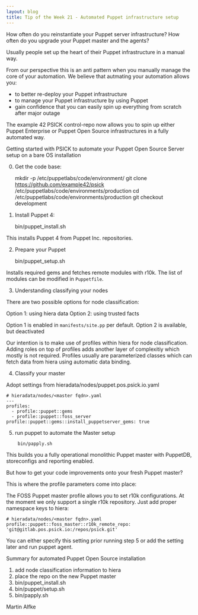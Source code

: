 ```yaml
---
layout: blog
title: Tip of the Week 21 - Automated Puppet infrastructure setup
---
```


How often do you reinstantiate your Puppet server infrastructure?
How often do you upgrade your Puppet master and the agents?

Usually people set up the heart of their Puppet infrastructure in a manual way.

From our perspective this is an anti pattern when you manually manage the core of your automation.
We believe that autmating your automation allows you:
 - to better re-deploy your Puppet infrastructure
 - to manage your Puppet infrastructure by using Puppet
 - gain confidence that you can easily spin up everything from scratch after major outage

The example 42 PSICK control-repo now allows you to spin up either Puppet Enterprise or Puppet Open Source infrastructures in a fully automated way.

Getting started with PSICK to automate your Puppet Open Source Server setup on a bare OS installation

0. Get the code base:

    mkdir -p /etc/puppetlabs/code/environment/
    git clone https://github.com/example42/psick /etc/puppetlabs/code/environments/production
    cd /etc/puppetlabs/code/environments/production
    git checkout development

1. Install Puppet 4:

    bin/puppet_install.sh

This installs Puppet 4 from Puppet Inc. repositories.

2. Prepare your Puppet

    bin/puppet_setup.sh

Installs required gems and fetches remote modules with r10k.
The list of modules can be modified in ```Puppetfile```.

3. Understanding classifying your nodes

There are two possible options for node classification:

Option 1: using hiera data
Option 2: using trusted facts

Option 1 is enabled in ```manifests/site.pp``` per default.
Option 2 is available, but deactivated

Our intention is to make use of profiles within hiera for node classification.
Adding roles on top of profiles adds another layer of complexitiy which mostly is not required.
Profiles usually are parameterized classes which can fetch data from hiera using automatic data binding.

4. Classify your master

Adopt settings from hieradata/nodes/puppet.pos.psick.io.yaml

    # hieradata/nodes/<master fqdn>.yaml
    ---
    profiles:
      - profile::puppet::gems
      - profile::puppet::foss_server
    profile::puppet::gems::install_puppetserver_gems: true

5. run puppet to automate the Master setup

        bin/papply.sh

This builds you a fully operational monolithic Puppet master with PuppetDB, storeconfigs and reporting enabled.

But how to get your code improvements onto your fresh Puppet master?

This is where the profile parameters come into place:

The FOSS Puppet master profile allows you to set r10k configurations. At the moment we only support a single r10k repository.
Just add proper namespace keys to hiera:

    # hieradata/nodes/<master fqdn>.yaml
    profile::puppet::foss_master::r10k_remote_repo: 'git@gitlab.pos.psick.io:/repos/psick.git'

You can either specify this setting prior running step 5 or add the setting later and run puppet agent.

Summary for automated Puppet Open Source installation

1. add node classification information to hiera
2. place the repo on the new Puppet master
3. bin/puppet_install.sh
4. bin/puppet/setup.sh
5. bin/papply.sh


Martin Alfke
